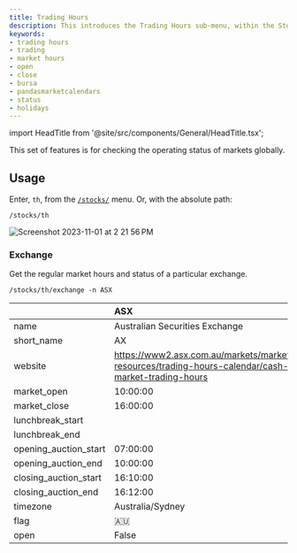 ```yaml
---
title: Trading Hours
description: This introduces the Trading Hours sub-menu, within the Stocks menu of the OpenBB Terminal.  Use these commands to check the operating status of markets globally.
keywords:
- trading hours
- trading
- market hours
- open
- close
- bursa
- pandasmarketcalendars
- status
- holidays
---
```


import HeadTitle from '@site/src/components/General/HeadTitle.tsx';

<HeadTitle title="Trading Hours - Stocks - Menus | OpenBB Terminal Docs" />

This set of features is for checking the operating status of markets globally.

## Usage

Enter, `th`, from the [`/stocks/`](/terminal/menus/stocks) menu. Or, with the absolute path:

```console
/stocks/th
```

![Screenshot 2023-11-01 at 2 21 56 PM](https://github.com/OpenBB-finance/OpenBB/assets/85772166/66fe02c2-22d1-4ce3-a410-7df6f7f4defa)

### Exchange

Get the regular market hours and status of a particular exchange.

```console
/stocks/th/exchange -n ASX
```

|                       | ASX                                                                                               |
|:----------------------|:--------------------------------------------------------------------------------------------------|
| name                  | Australian Securities Exchange                                                                    |
| short_name            | AX                                                                                                |
| website               | https://www2.asx.com.au/markets/market-resources/trading-hours-calendar/cash-market-trading-hours |
| market_open           | 10:00:00                                                                                          |
| market_close          | 16:00:00                                                                                          |
| lunchbreak_start      |                                                                                                   |
| lunchbreak_end        |                                                                                                   |
| opening_auction_start | 07:00:00                                                                                          |
| opening_auction_end   | 10:00:00                                                                                          |
| closing_auction_start | 16:10:00                                                                                          |
| closing_auction_end   | 16:12:00                                                                                          |
| timezone              | Australia/Sydney                                                                                  |
| flag                  | 🇦🇺                                                                                                |
| open                  | False                                                                                             |
